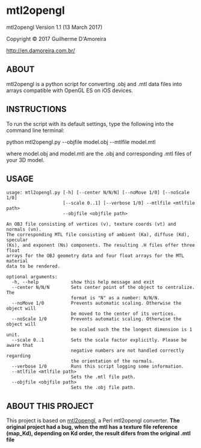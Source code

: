 # mtl2opengl

mtl2opengl Version 1.1 (13 March 2017)

Copyright © 2017 Guilherme D'Amoreira

<http://en.damoreira.com.br/>

## ABOUT
mtl2opengl is a python script for converting .obj and .mtl data files into arrays compatible with OpenGL ES on iOS devices.


## INSTRUCTIONS
To run the script with its default settings, type the following into the command line terminal:

python mtl2opengl.py --objfile model.obj --mtlfile model.mtl

where model.obj and model.mtl are the .obj and corresponding .mtl files of your 3D model.

## USAGE
```
usage: mtl2opengl.py [-h] [--center N/N/N] [--noMove 1/0] [--noScale 1/0]
                     [--scale 0..1] [--verbose 1/0] --mtlfile <mtlfile path>
                     --objfile <objfile path>

An OBJ file consisting of vertices (v), texture coords (vt) and normals (vn).
The corresponding MTL file consisting of ambient (Ka), diffuse (Kd), specular
(Ks), and exponent (Ns) components. The resulting .H files offer three float
arrays for the OBJ geometry data and four float arrays for the MTL material
data to be rendered.

optional arguments:
  -h, --help            show this help message and exit
  --center N/N/N        Sets center point of the object to centralize. The
                        format is "N" as a number: N/N/N.
  --noMove 1/0          Prevents automatic scaling. Otherwise the object will
                        be moved to the center of its vertices.
  --noScale 1/0         Prevents automatic scaling. Otherwise the object will
                        be scaled such the the longest dimension is 1 unit.
  --scale 0..1          Sets the scale factor explicitly. Please be aware that
                        negative numbers are not handled correctly regarding
                        the orientation of the normals.
  --verbose 1/0         Runs this script logging some information.
  --mtlfile <mtlfile path>
                        Sets the .mtl file path.
  --objfile <objfile path>
                        Sets the .obj file path.
```

## ABOUT THIS PROJECT
This project is based on [mtl2opengl](https://github.com/ricardo-rendoncepeda/mtl2opengl), a Perl mtl2opengl converter.
**The original project had a bug, when the mtl has a texture file reference (map_Kd), depending on Kd order, the result difers from the original .mtl file**
